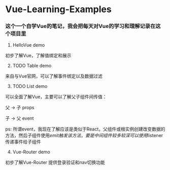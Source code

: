 # Vue-Learning-Examples
### 这个一个自学Vue的笔记，我会把每天对Vue的学习和理解记录在这个项目里

1. HelloVue demo 

初步了解Vue，了解值绑定和展示

2. TODO Table demo

来自与Vue官网，可以了解事件绑定以及数据过滤

3. TODO List demo

可以全面了解Vue，主要可以了解父子组件间传值：

父 -> 子 props

子 -> 父 event 

ps: 所谓event，我现在了解应该是类似于React，父组件或根实例创建改变数据的方法，然后子组件使用$emit触发该方法，要是中间组件较多较深可以使用$listener传递事件给子组件

4. Vue-Router demo

初步了解Vue-Router 提供登录验证和nav切换功能
